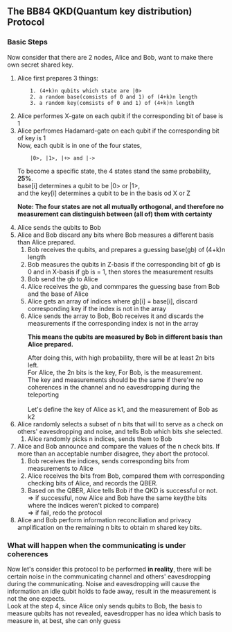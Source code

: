 ## The BB84 QKD(Quantum key distribution) Protocol

### Basic Steps
Now consider that there are 2 nodes, Alice and Bob, want to make there own secret shared key.

1. Alice first prepares 3 things:<br>
    ```
        1. (4+k)n qubits which state are |0>
        2. a random base(comsists of 0 and 1) of (4+k)n length
        3. a random key(comsists of 0 and 1) of (4+k)n length
    ```
2. Alice performes X-gate on each qubit if the corresponding bit of base is 1<br>
3. Alice perfromes Hadamard-gate on each qubit if the corresponding bit of key is 1<br>
    Now, each qubit is in one of the four states, <br>
    ```
        |0>, |1>, |+> and |->
    ```
    To become a specific state, the 4 states stand the same probability, **25%**.<br>
    base[i] determines a qubit to be |0> or |1>, <br>
    and the key[i] determines a qubit to be in the basis od X or Z<br>
    > 
    **Note: The four states are not all mutually orthogonal, and therefore no measurement can distinguish between (all of) them with certainty**
    >
4. Alice sends the qubits to Bob
5. Alice and Bob discard any bits where Bob measures a different basis than Alice prepared.
    1. Bob receives the qubits, and prepares a guessing base(gb) of (4+k)n length
    2. Bob measures the qubits in Z-basis if the corresponding bit of gb is 0 and in X-basis if gb is = 1, then stores the measurement results<br>
    3. Bob send the gb to Alice
    4. Alice receives the gb, and commpares the guessing base from Bob and the base of Alice
    5. Alice gets an array of indices where gb[i] = base[i], discard corresponding key if the index is not in the array
    6. Alice sends the array to Bob, Bob receives it and discards the measurements if the corresponding index is not in the array
        >
        **This means the qubits are measured by Bob in different basis than Alice prepared.**
        >
        After doing this, with high probability, there will be at least 2n bits left.<br>
        For Alice, the 2n bits is the key, For Bob, is the measurement. <br>
        The key and measurements should be the same if there're no coherences in the channel and no eavesdropping during the teleporting<br>
        <br>
    Let's define the key of Alice as k1, and the measurement of Bob as k2
6. Alice randomly selects a subset of n bits that will to serve as a check on others' eavesdropping and noise, and tells Bob which bits she selected.
    1. Alice randomly picks n indices, sends them to Bob
7. Alice and Bob announce and compare the values of the n check bits. If more than an acceptable number disagree, they abort the protocol.
    1. Bob receives the indices, sends corresponding bits from measurements to Alice
    2. Alice receives the bits from Bob, compared them with corresponding checking bits of Alice, and records the QBER.
    3. Based on the QBER, Alice tells Bob if the QKD is successful or not.<br>
       => if successful, now Alice and Bob have the same key(the bits where the indices weren't picked to compare)<br>
       => if fail, redo the protocol
8. Alice and Bob perform information reconciliation and privacy amplification on the remaining n bits to obtain m shared key bits.


### What will happen when the communicating is under coherences
Now let's consider this protocol to be performed **in reality**, there will be certain noise in the communicating channel and others' eavesdropping during the communicating. Noise and eavesdropping will cause the information an idle qubit holds to fade away, result in the measurement is not the one expects. <br>
Look at the step 4, since Alice only sends qubits to Bob, the basis to measure qubits has not revealed, eavesdropper has no idea which basis to measure in, at best, she can only guess
